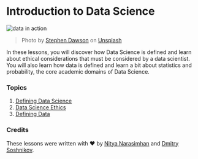 # Introduction to Data Science

![data in action](images/data.jpg)
> Photo by <a href="https://unsplash.com/@dawson2406?utm_source=unsplash&utm_medium=referral&utm_content=creditCopyText">Stephen Dawson</a> on <a href="https://unsplash.com/s/photos/data?utm_source=unsplash&utm_medium=referral&utm_content=creditCopyText">Unsplash</a>
  
In these lessons, you will discover how Data Science is defined and learn about ethical considerations that must be considered by a data scientist. You will also learn how data is defined and learn a bit about statistics and probability, the core academic domains of Data Science.

### Topics

1. [Defining Data Science](01-defining-data-science/README.md)
2. [Data Science Ethics](02-ethics/README.md)
3. [Defining Data](03-defining-data/README.md)

### Credits

These lessons were written with ❤️ by [Nitya Narasimhan](https://twitter.com/nitya) and [Dmitry Soshnikov](https://twitter.com/shwars).
